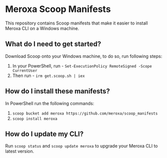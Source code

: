 # Meroxa Scoop Manifests

This repository contains Scoop manifests that make it easier to install Meroxa CLI on a Windows machine. 

What do I need to get started? 
---------------------------------

Download Scoop onto your Windows machine, to do so, run following steps: 

1. In your PowerShell, run - `Set-ExecutionPolicy RemoteSigned -Scope CurrentUser`
2. Then run - `irm get.scoop.sh | iex`


How do I install these manifests? 
---------------------------------

In PowerShell run the following commands:

1. `scoop bucket add meroxa https://github.com/meroxa/scoop_manifests`
2. `scoop install meroxa`


How do I update my CLI? 
---------------------------------

Run `scoop status` and `scoop update meroxa` to upgrade your Meroxa CLI to latest version. 
